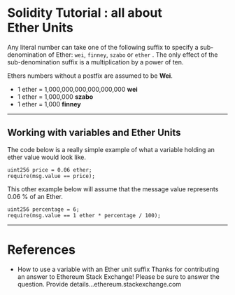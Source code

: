 # Solidity Tutorial : all about Ether Units

Any literal number can take one of the following suffix to specify a sub-denomination of Ether: `wei`, `finney`, `szabo` or `ether` . The only effect of the sub-denomination suffix is a multiplication by a power of ten.

Ethers numbers without a postfix are assumed to be **Wei**.

- 1 ether = 1,000,000,000,000,000,000 **wei**
- 1 ether = 1,000,000 **szabo**
- 1 ether = 1,000 **finney**

---

## Working with variables and Ether Units

The code below is a really simple example of what a variable holding an ether value would look like.

```solidity
uint256 price = 0.06 ether;
require(msg.value == price);
````

This other example below will assume that the message value represents 0.06 % of an Ether.

```solidity
uint256 percentage = 6;
require(msg.value == 1 ether * percentage / 100);
````

---

# References

- How to use a variable with an Ether unit suffix
Thanks for contributing an answer to Ethereum Stack Exchange! Please be sure to answer the question. Provide details…ethereum.stackexchange.com